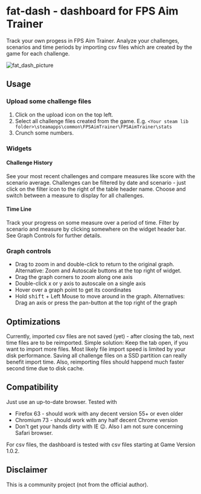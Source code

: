 # fat-dash - dashboard for FPS Aim Trainer
Track your own progess in FPS Aim Trainer. Analyze your challenges, scenarios and time periods by importing csv files which are created by the game for each challenge.

![fat_dash_picture](https://user-images.githubusercontent.com/45684225/53822735-9b8b5e80-3f70-11e9-9109-4fcafcbbeb28.jpg)

## Usage

### Upload some challenge files
1. Click on the upload icon on the top left.
2. Select all challenge files created from the game. E.g. `<Your steam lib folder>\steamapps\common\FPSAimTrainer\FPSAimTrainer\stats`
3. Crunch some numbers.

### Widgets

#### Challenge History
See your most recent challenges and compare measures like score with the scenario average. Challenges can be filtered by date and scenario - just click on the filter icon to the right of the table header name. Choose and switch between a measure to display for all challenges.

#### Time Line
Track your progress on some measure over a period of time. Filter by scenario and measure by clicking somewhere on the widget header bar. See Graph Controls for further details.

### Graph controls
- Drag to zoom in and double-click to return to the original graph. Alternative: Zoom and Autoscale buttons at the top right of widget.
- Drag the graph corners to zoom along one axis
- Double-click x or y axis to autoscale on a single axis
- Hover over a graph point to get its coordinates
- Hold <kbd>shift</kbd> + Left Mouse to move around in the graph. Alternatives: Drag an axis or press the pan-button at the top right of the graph 

## Optimizations
Currently, imported csv files are not saved (yet) - after closing the tab, next time files are to be reimported. Simple solution: Keep the tab open, if you want to import more files. Most likely file import speed is limited by your disk performance. Saving all challenge files on a SSD partition can really benefit import time. Also, reimporting files should happend much faster second time due to disk cache.

## Compatibility
Just use an up-to-date browser. Tested with
- Firefox 63 - should work with any decent version 55+ or even older
- Chromium 73 - should work with any half decent Chrome version
- Don't get your hands dirty with IE 😉. Also I am not sure concerning Safari browser.

For csv files, the dashboard is tested with csv files starting at Game Version 1.0.2.

## Disclaimer
This is a community project (not from the official author).
